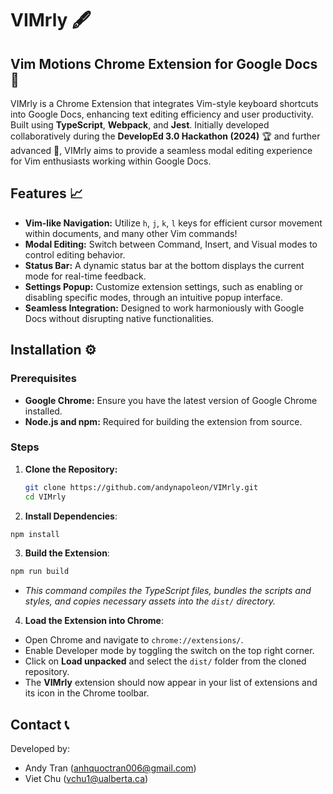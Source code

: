 # VIMrly 🖋️

## Vim Motions Chrome Extension for Google Docs 📝

VIMrly is a Chrome Extension that integrates Vim-style keyboard shortcuts into Google Docs, enhancing text editing efficiency and user productivity. Built using **TypeScript**, **Webpack**, and **Jest**. Initially developed collaboratively during the **DevelopEd 3.0 Hackathon (2024)** 🏆 and further advanced 🚀, VIMrly aims to provide a seamless modal editing experience for Vim enthusiasts working within Google Docs.

## Features 📈

- **Vim-like Navigation:** Utilize `h`, `j`, `k`, `l` keys for efficient cursor movement within documents, and many other Vim commands!
- **Modal Editing:** Switch between Command, Insert, and Visual modes to control editing behavior.
- **Status Bar:** A dynamic status bar at the bottom displays the current mode for real-time feedback.
- **Settings Popup:** Customize extension settings, such as enabling or disabling specific modes, through an intuitive popup interface.
- **Seamless Integration:** Designed to work harmoniously with Google Docs without disrupting native functionalities.

## Installation ⚙️

### Prerequisites
- **Google Chrome:** Ensure you have the latest version of Google Chrome installed.
- **Node.js and npm:** Required for building the extension from source.

### Steps

1. **Clone the Repository:**
   ```bash
   git clone https://github.com/andynapoleon/VIMrly.git
   cd VIMrly
   ```

2. **Install Dependencies**:
   
  ```bash
  npm install
  ```

3. **Build the Extension**:
  
  ```bash
  npm run build
  ```
  - _This command compiles the TypeScript files, bundles the scripts and styles, and copies necessary assets into the `dist/` directory._

4. **Load the Extension into Chrome**:
  - Open Chrome and navigate to `chrome://extensions/`.
  - Enable Developer mode by toggling the switch on the top right corner.
  - Click on **Load unpacked** and select the `dist/` folder from the cloned repository.
  - The **VIMrly** extension should now appear in your list of extensions and its icon in the Chrome toolbar.

## Contact 📞

Developed by:

- Andy Tran ([anhquoctran006@gmail.com](mailto:anhquoctran006@gmail.com))
- Viet Chu ([vchu1@ualberta.ca](mailto:vchu1@ualberta.ca))
